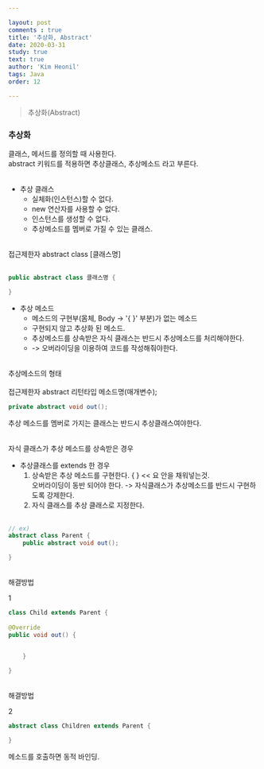 ```yaml
---

layout: post
comments : true
title: '추상화, Abstract'
date: 2020-03-31
study: true
text: true
author: 'Kim Heonil'
tags: Java
order: 12

---
```


> 추상화(Abstract) <br>

### 추상화
클래스, 메서드를 정의할 때 사용한다. <br>
abstract 키워드를 적용하면 추상클래스, 추상메소드 라고 부른다. <br>
<br>
* 추상 클래스 <br>
    - 실체화(인스턴스)할 수 없다.
    - new 연산자를 사용할 수 없다.
    - 인스턴스를 생성할 수 없다.
    - 추상메소드를 멤버로 가질 수 있는 클래스.
<br>
접근제한자 abstract class [클래스명] <br><br>

```java
public abstract class 클래스명 {

}
```

* 추상 메소드 <br>
    - 메소드의 구현부(몸체, Body -> '{ }' 부분)가 없는 메소드
    - 구현되지 않고 추상화 된 메소드.
    - 추상메소드를 상속받은 자식 클래스는 반드시 추상메소드를 처리해야한다.
    - -> 오버라이딩을 이용하여 코드를 작성해줘야한다.
<br>
추상메소드의 형태 <br>
<br>
접근제한자 abstract 리턴타입 메소드명(매개변수); <br>

```java
private abstract void out();
```

추상 메소드를 멤버로 가지는 클래스는 반드시 추상클래스여야한다. <br>
<br>

자식 클래스가 추상 메소드를 상속받은 경우

* 추상클래스를 extends 한 경우
    1. 상속받은 추상 메소드를 구현한다. { } << 요 안을 채워넣는것. <br>
        오버라이딩이 동반 되어야 한다.
        -> 자식클래스가 추상메소드를 반드시 구현하도록 강제한다. <br>
    2. 자식 클래스를 추상 클래스로 지정한다.
    <br><br>
    
```java
// ex)
abstract class Parent {
    public abstract void out();

}
```

<br>
해결방법 <br>

1 <br>

```java
class Child extends Parent {
    
@Override
public void out() {

            
    }

}
```

<br>
해결방법 <br>

2 <br>

```java
abstract class Children extends Parent {

}
```

메소드를 호출하면 동적 바인딩.

<br><br>